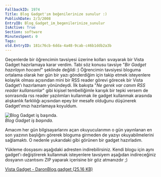 ```yaml
---
FallbackID: 1974
Title: Blog Gadget'ım beğenilerinize sunulur :)
PublishDate: 2/3/2008
EntryID: Blog_Gadget_im_begenilerinize_sunulur
IsActive: True
Section: software
MinutesSpent: 0
Tags: 
old.EntryID: 181c76cb-6dda-4a48-9cab-c46b1ddb2a3b
---
```

Geçenlerde bir öğrencimin tavsiyesi üzerine kolları sıvayarak bir Vista
Gadget hazırlamaya karar verdim. Tabi söz konusu tavsiye "*Bir Gadget
hazırlayın hocam!*" şeklinde değildi :) Öğrencimin tavsiyesi bloguma
ortalama olarak her gün bir yazı gönderdiğim için takip etmek
isteyenlere kolaylık olması açısından mini bir RSS reader görevi görecek
bir Vista Gadget'ı hazırlamam yönündeydi. İlk bakışta "*Ne gerek var
canım RSS reader kullansınlar*" gibi kişisel tembelliğimle karışık bir
tepki versem de sonrasında rss reader yazılımları kullanmak ile gadget
kullanmak arasında alışkanlık farklılığı açısından epey bir mesafe
olduğunu düşünerek Gadget'ımızı hazırlamaya koyuldum.

![Blog Gadget iş
başında.](http://cdn.daron.yondem.com/assets/1974/01032008_1.png)\
*Blog Gadget iş başında.*

Amacım her gün bilgisayarlarını açan okuyucularımın o gün yayınlanan en
son yazının başlığını görerek bloguma girmeden de yazıyı
okuyabilmelerini sağlamaktı. O nedenle yukarıdaki gibi görünen bir
gadget hazırladım.

Yükleme dosyasını aşağıdaki adresten indirebilirsiniz. Kendi blogu için
aynı gadget'ı değiştirerek kullanmak isteyenlere tavsiyem aşağıdan
indireceğiniz dosyanın uzantısını ZIP yaparak içerisine bir göz
atmanızdır ;)

[Vista Gadget - DaronBlog.gadget (25.16
KB)](http://cdn.daron.yondem.com/assets/1974/DaronBlog.gadget.zip)


